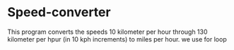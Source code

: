 # Speed-converter
This program converts the speeds 10  kilometer per hour 
through 130 kilometer per hpur (in 10 kph increments) to miles per hour.
we use for loop
